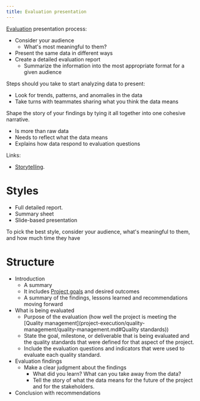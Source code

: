 ```yaml
---
title: Evaluation presentation
---
```

[Evaluation](project-execution/quality-management/evaluation.md) presentation process:
- Consider your audience
	- What's most meaningful to them?
- Present the same data in different ways
- Create a detailed evaluation report
	- Summarize the information into the most appropriate format for a given audience

Steps should you take to start analyzing data to present:
- Look for trends, patterns, and anomalies in the data
- Take turns with teammates sharing what you think the data means

Shape the story of your findings by tying it all together into one cohesive narrative.

- Is more than raw data
- Needs to reflect what the data means
- Explains how data respond to evaluation questions

Links:
- [Storytelling](project-execution/data-visualization/storytelling.md).

# Styles
- Full detailed report. 
- Summary sheet
- Slide-based presentation

To pick the best style, consider your audience, what's meaningful to them, and how much time they have

# Structure
- Introduction
	- A summary
	- It includes [Project goals](foundations-of-project-management/project-goals.md) and desired outcomes
	- A summary of the findings, lessons learned and recommendations moving forward
- What is being evaluated
	- Purpose of the evaluation (how well the project is meeting the [Quality management](project-execution/quality-management/quality-management.md#Quality standards))
	- State the goal, milestone, or deliverable that is being evaluated and the quality standards that were defined for that aspect of the project.
	- Include the evaluation questions and indicators that were used to evaluate each quality standard. 
- Evaluation findings
	-  Make a clear judgment about the findings
		- What did you learn? What can you take away from the data? 
		- Tell the story of what the data means for the future of the project and for the stakeholders.
- Conclusion with recommendations
